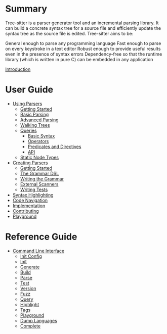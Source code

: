 # Summary

Tree-sitter is a parser generator tool and an incremental parsing library. It can build a concrete syntax tree for a source
file and efficiently update the syntax tree as the source file is edited. Tree-sitter aims to be:

General enough to parse any programming language
Fast enough to parse on every keystroke in a text editor
Robust enough to provide useful results even in the presence of syntax errors
Dependency-free so that the runtime library (which is written in pure C) can be embedded in any application

[Introduction](./index.md)

# User Guide

- [Using Parsers](./using-parsers/index.md)
  - [Getting Started](./using-parsers/1-getting-started.md)
  - [Basic Parsing](./using-parsers/2-basic-parsing.md)
  - [Advanced Parsing](./using-parsers/3-advanced-parsing.md)
  - [Walking Trees](./using-parsers/4-walking-trees.md)
  - [Queries](./using-parsers/queries/index.md)
    - [Basic Syntax](./using-parsers/queries/1-syntax.md)
    - [Operators](./using-parsers/queries/2-operators.md)
    - [Predicates and Directives](./using-parsers/queries/3-predicates-and-directives.md)
    - [API](./using-parsers/queries/4-api.md)
  - [Static Node Types](./using-parsers/6-static-node-types.md)
- [Creating Parsers](./creating-parsers/index.md)
  - [Getting Started](./creating-parsers/1-getting-started.md)
  - [The Grammar DSL](./creating-parsers/2-the-grammar-dsl.md)
  - [Writing the Grammar](./creating-parsers/3-writing-the-grammar.md)
  - [External Scanners](./creating-parsers/4-external-scanners.md)
  - [Writing Tests](./creating-parsers/5-writing-tests.md)
- [Syntax Highlighting](./3-syntax-highlighting.md)
- [Code Navigation](./4-code-navigation.md)
- [Implementation](./5-implementation.md)
- [Contributing](./6-contributing.md)
- [Playground](./7-playground.md)

# Reference Guide

- [Command Line Interface](./cli/index.md)
  - [Init Config](./cli/init-config.md)
  - [Init](./cli/init.md)
  - [Generate](./cli/generate.md)
  - [Build](./cli/build.md)
  - [Parse](./cli/parse.md)
  - [Test](./cli/test.md)
  - [Version](./cli/version.md)
  - [Fuzz](./cli/fuzz.md)
  - [Query](./cli/query.md)
  - [Highlight](./cli/highlight.md)
  - [Tags](./cli/tags.md)
  - [Playground](./cli/playground.md)
  - [Dump Languages](./cli/dump-languages.md)
  - [Complete](./cli/complete.md)

